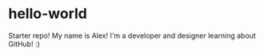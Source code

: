 # hello-world
Starter repo!
My name is Alex! I'm a developer and designer learning about GitHub! :)
